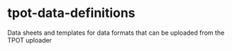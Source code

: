 # tpot-data-definitions
Data sheets and templates for data formats that can be uploaded from the TPOT uploader
